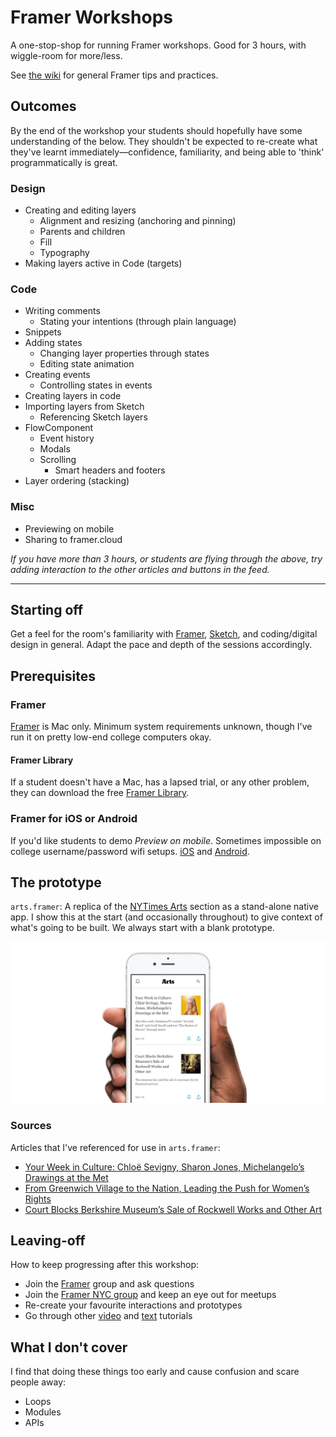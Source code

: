 # Framer Workshops
A one-stop-shop for running Framer workshops. Good for 3 hours, with wiggle-room for more/less.

See [the wiki](https://github.com/dannyalright/framer-workshops/wiki/) for general Framer tips and practices.

## Outcomes
By the end of the workshop your students should hopefully have some understanding of the below. They shouldn't be expected to re-create what they've learnt immediately—confidence, familiarity, and being able to 'think' programmatically is great.

### Design
- Creating and editing layers
  - Alignment and resizing (anchoring and pinning)
  - Parents and children
  - Fill
  - Typography
- Making layers active in Code (targets)

### Code
- Writing comments
  - Stating your intentions (through plain language)
- Snippets
- Adding states
  - Changing layer properties through states
  - Editing state animation
- Creating events
  - Controlling states in events
- Creating layers in code
- Importing layers from Sketch
  - Referencing Sketch layers
- FlowComponent
  - Event history
  - Modals
  - Scrolling
    - Smart headers and footers
- Layer ordering (stacking)

### Misc
- Previewing on mobile
- Sharing to framer.cloud

_If you have more than 3 hours, or students are flying through the above, try adding interaction to the other articles and buttons in the feed._

---

## Starting off
Get a feel for the room's familiarity with [Framer][framer], [Sketch][sketch], and coding/digital design in general. Adapt the pace and depth of the sessions accordingly.

## Prerequisites
### Framer
[Framer][framer] is Mac only. Minimum system requirements unknown, though I've run it on pretty low-end college computers okay.

#### Framer Library
If a student doesn't have a Mac, has a lapsed trial, or any other problem, they can download the free [Framer Library][library].

### Framer for iOS or Android
If you'd like students to demo _Preview on mobile_. Sometimes impossible on college username/password wifi setups. [iOS][ios] and [Android][android].


## The prototype
`arts.framer`: A replica of the [NYTimes Arts][arts] section as a stand-alone native app. I show this at the start (and occasionally throughout) to give context of what's going to be built. We always start with a blank prototype.

![Previw of arts.framer](arts-preview.jpg)

### Sources
Articles that I've referenced for use in `arts.framer`:
- [Your Week in Culture: Chloë Sevigny, Sharon Jones, Michelangelo’s Drawings at the Met](https://www.nytimes.com/2017/11/10/arts/your-week-in-culture-chloe-sevigny-sharon-jones-michelangelos-drawings-at-the-met.html)
- [From Greenwich Village to the Nation, Leading the Push for Women’s Rights](https://www.nytimes.com/2017/11/09/arts/hotbed-exhibition-new-york-historical-society.html)
- [Court Blocks Berkshire Museum’s Sale of Rockwell Works and Other Art](https://www.nytimes.com/2017/11/10/arts/rockwell-berkshire-museum-sale.html)

## Leaving-off
How to keep progressing after this workshop:

- Join the [Framer][framer] group and ask questions
- Join the [Framer NYC group][framer-nyc-group] and keep an eye out for meetups
- Re-create your favourite interactions and prototypes
- Go through other [video][video-tutorials] and [text][text-tutorials] tutorials

## What I don't cover
I find that doing these things too early and cause confusion and scare people away:
- Loops
- Modules
- APIs

[arts]:https://www.nytimes.com/section/arts
[framer]:https://framer.com
[sketch]:http://sketchapp.com
[library]:https://github.com/koenbok/Framer#set-up-framer-library
[ios]:https://itunes.apple.com/us/app/framer-preview/id1124920547?mt=8
[android]:https://play.google.com/store/apps/details?id=com.framerjs.android&hl=en
[framer-group]:https://www.facebook.com/groups/framerjs/
[framer-nyc-group]:https://www.facebook.com/groups/framernyc/
[video-tutorials]:https://framer.com/getstarted/tutorials/
[text-tutorials]:https://blog.framer.com/create-an-ios-news-app-in-4-simple-steps-2b3fc3bb5780?
